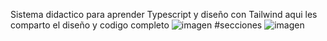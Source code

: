 Sistema didactico para aprender Typescript y diseño con Tailwind
aqui les comparto el diseño y codigo completo
![imagen](https://github.com/darwtech/app-nav/assets/69565311/abd90cd0-dafe-4846-aacf-7da80890ec95)
#secciones 
![imagen](https://github.com/darwtech/app-nav/assets/69565311/2a430bad-a31a-4d2a-80a1-50d32a6be2f2)

